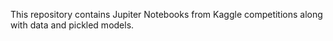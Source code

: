 This repository contains Jupiter Notebooks from Kaggle competitions along with data and pickled models.
